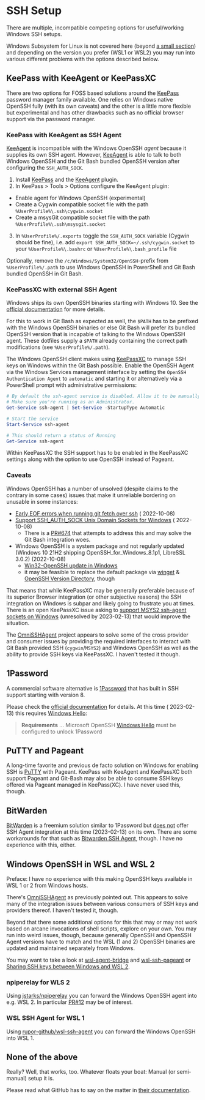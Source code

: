# SSH Setup

There are multiple, incompatible competing options for useful/working Windows SSH setups.

Windows Subsystem for Linux is not covered here (beyond [a small section](#windows-openssh-in-wsl-and-wsl-2)) and
depending on the version you prefer (WSL1 or WSL2) you may run into various different problems with the options
described below.

## KeePass with KeeAgent or KeePassXC

There are two options for FOSS based solutions around the [KeePass](https://keepass.info) password manager family
available. One relies on Windows native OpenSSH fully (with its own caveats) and the other is a little more flexible but
experimental and has other drawbacks such as no official browser support via the password manager.

### KeePass with KeeAgent as SSH Agent

[KeeAgent](https://github.com/dlech/KeeAgent) is incompatible with the Windows OpenSSH _agent_ because it supplies its
own SSH agent. However, [KeeAgent](https://github.com/dlech/KeeAgent) is able to talk to both Windows OpenSSH and the
Git Bash bundled OpenSSH version after configuring the `SSH_AUTH_SOCK`.

<!-- markdownlint-disable MD007 MD029 -->
1. Install [KeePass](https://keepass.info) and the [KeeAgent](https://github.com/dlech/KeeAgent) plugin.
2. In KeePass > Tools > Options configure the KeeAgent plugin:

  - Enable agent for Windows OpenSSH (experimental)
  - Create a Cygwin compatible socket file with the path `%UserProfile%\.ssh\cygwin.socket`
  - Create a msysGit compatible socket file with the path `%UserProfile%\.ssh\msysgit.socket`

3. In `%UserProfile%/.exports` toggle the `SSH_AUTH_SOCK` variable (Cygwin should be fine), i.e.
  add `export SSH_AUTH_SOCK=~/.ssh/cygwin.socket` to your `%UserProfile%\.bashrc` or `%UserProfile%\.bash_profile` file
<!-- markdownlint-enable MD007 MD029 -->

Optionally, remove the `/c/Windows/System32/OpenSSH`-prefix from `%UserProfile%/.path` to use Windows OpenSSH in
PowerShell and Git Bash bundled OpenSSH in Git Bash.

### KeePassXC with external SSH Agent

Windows ships its own OpenSSH binaries starting with Windows 10. See the
[official documentation](https://docs.microsoft.com/en-us/windows-server/administration/openssh/openssh_keymanagement#user-key-generation) <!-- markdownlint-disable-line MD013 --> <!-- editorconfig-checker-disable-line -->
for more details.

For this to work in Git Bash as expected as well, the `$PATH` has to be prefixed with the Windows OpenSSH binaries or
else Git Bash will prefer its bundled OpenSSH version that is incapable of talking to the Windows OpenSSH agent. These
dotfiles supply a `$PATH` already containing the correct path modifications (see `%UserProfile%/.path`).

The Windows OpenSSH client makes using [KeePassXC](https://keepassxc.org) to manage SSH keys on Windows within the Git
Bash possible.
Enable the OpenSSH Agent via the Windows Services management interface by setting the `OpenSSH Authentication Agent`
to `automatic` and starting it or alternatively via a PowerShell prompt with administrative permissions:

```powershell
# By default the ssh-agent service is disabled. Allow it to be manually started for the next step to work.
# Make sure you're running as an Administrator.
Get-Service ssh-agent | Set-Service -StartupType Automatic

# Start the service
Start-Service ssh-agent

# This should return a status of Running
Get-Service ssh-agent
```

Within KeePassXC the SSH support has to be enabled in the KeePassXC settings along with the option to use OpenSSH
instead of Pageant.

### Caveats

Windows OpenSSH has a number of unsolved (despite claims to the contrary in some cases) issues that make it unreliable
bordering on unusable in some instances:

- [Early EOF errors when running git fetch over ssh](https://github.com/PowerShell/Win32-OpenSSH/issues/1322) (
  2022-10-08)
- [Support SSH_AUTH_SOCK Unix Domain Sockets for Windows](https://github.com/PowerShell/Win32-OpenSSH/issues/1761) (
  2022-10-08)
  - There is a [PR#674](https://github.com/PowerShell/openssh-portable/pull/674) that attempts to address this and may
    solve the Git Bash integration woes.
- Windows OpenSSH is a system package and not regularly updated (Windows 10 21H2 shipping OpenSSH_for_Windows_8.1p1,
  LibreSSL 3.0.2) (2022-10-08)
  - [Win32-OpenSSH update in Windows](https://github.com/PowerShell/Win32-OpenSSH/issues/1693)
  - it may be feasible to replace the default package
    via [winget](https://github.com/PowerShell/Win32-OpenSSH/issues/1896) &
    [OpenSSH Version Directory](https://github.com/microsoft/winget-pkgs/tree/master/manifests/m/Microsoft/OpenSSH),
    though

That means that while KeePassXC may be generally preferable because of its superior Browser integration (or other
subjective reasons) the SSH integration on Windows is subpar and likely going to frustrate you at times. There is an
open KeePassXC issue asking to
[support MSYS2 ssh-agent sockets on Windows](https://github.com/keepassxreboot/keepassxc/issues/4681) (unresolved by
2023-02-13) that would improve the situation.

The [OmniSSHAgent](https://github.com/masahide/OmniSSHAgent) project appears to solve some of the cross provider and
consumer issues by providing the required interfaces to interact with Git Bash provided SSH (`cygwin`/`MSYS2`) and
Windows OpenSSH as well as the ability to provide SSH keys via KeePassXC. I haven't tested it though.

## 1Password

A commercial software alternative is [1Password](https://1password.com) that has built in SSH support starting with
version 8.

Please check the [official documentation](https://developer.1password.com/docs/ssh/agent/) for details. At this time (
2023-02-13) this requires [Windows Hello](https://support.1password.com/windows-hello/):

> **Requirements**
> …
> Microsoft OpenSSH
> [Windows Hello](https://support.1password.com/windows-hello/) must be configured to unlock 1Password

## PuTTY and Pageant

A long-time favorite and previous de facto solution on Windows for enabling SSH
is [PuTTY](https://www.chiark.greenend.org.uk/~sgtatham/putty/) with Pageant. KeePass with KeeAgent and KeePassXC both
support Pageant and Git-Bash may also be able to consume SSH keys offered via Pageant managed in KeePass(XC). I have
never used this, though.

## BitWarden

[BitWarden](https://bitwarden.com) is a freemium solution similar to 1Password
but [does not](https://community.bitwarden.com/t/implement-ssh-agent-protocol/833) offer SSH Agent integration at this
time (2023-02-13) on its own. There are some workarounds for that such
as [Bitwarden SSH Agent](https://github.com/joaojacome/bitwarden-ssh-agent), though. I have no experience with this,
either.

## Windows OpenSSH in WSL and WSL 2

Preface: I have no experience with this making OpenSSH keys available in WSL 1 or 2 from Windows hosts.

There's [OmniSSHAgent](https://github.com/masahide/OmniSSHAgent) as previously pointed out. This appears to solve many
of the integration issues between various consumers of SSH keys and providers thereof. I haven't tested it, though.

Beyond that there some additional options for this that may or may not work based on arcane invocations of shell
scripts, explore on your own.
You may run into weird issues, though, because generally OpenSSH and OpenSSH Agent versions have to match and the WSL (1
and 2) OpenSSH binaries are updated and maintained separately from Windows.

You may want to take a look at [wsl-agent-bridge](https://github.com/reynoldsbd/wsl-agent-bridge)
and [wsl-ssh-pageant](https://github.com/benpye/wsl-ssh-pageant) or
[Sharing SSH keys between Windows and WSL 2](https://devblogs.microsoft.com/commandline/sharing-ssh-keys-between-windows-and-wsl-2/). <!-- markdownlint-disable-line MD013 --> <!-- editorconfig-checker-disable-line -->

### npiperelay for WLS 2

Using [jstarks/npiperelay](https://github.com/jstarks/npiperelay) you can forward the Windows OpenSSH agent into e.g.
WSL 2. In particular [PR#12](https://github.com/jstarks/npiperelay/pull/12) may be of interest.

### WSL SSH Agent for WSL 1

Using [rupor-github/wsl-ssh-agent](https://github.com/rupor-github/wsl-ssh-agent) you can forward the Windows OpenSSH
into WSL 1.

## None of the above

Really? Well, that works, too. Whatever floats your boat: Manual (or semi-manual) setup it is.

Please read what GitHub has to say on the matter in
[their documentation](https://docs.github.com/en/authentication/connecting-to-github-with-ssh/working-with-ssh-key-passphrases#auto-launching-ssh-agent-on-git-for-windows). <!-- markdownlint-disable-line MD013 --> <!-- editorconfig-checker-disable-line -->

